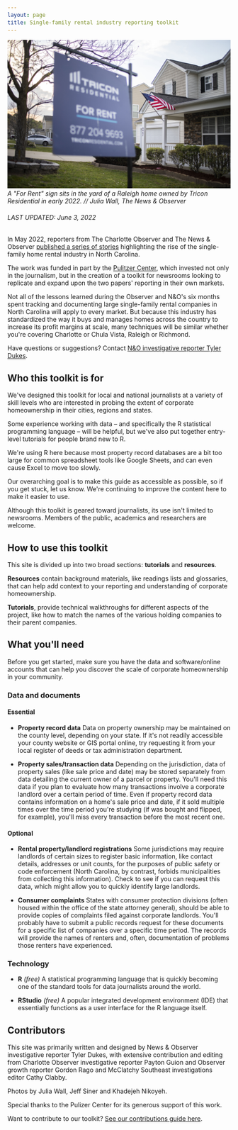 ```yaml
---
layout: page
title: Single-family rental industry reporting toolkit
---
```


![A "For Rent" sign sits in the yard of a Raleigh home owned by Tricon Residential in early 2022. // Julia Wall](/assets/images/tricon_flag_jmw.JPG)
*A "For Rent" sign sits in the yard of a Raleigh home owned by Tricon Residential in early 2022. // Julia Wall, The News & Observer*

###### LAST UPDATED: June 3, 2022

In May 2022, reporters from The Charlotte Observer and The News & Observer [published a series of stories](https://www.charlotteobserver.com/topics/security_for_sale) highlighting the rise of the single-family home rental industry in North Carolina.

The work was funded in part by the [Pulitzer Center](https://pulitzercenter.org/), which invested not only in the journalism, but in the creation of a toolkit for newsrooms looking to replicate and expand upon the two papers' reporting in their own markets.

Not all of the lessons learned during the Observer and N&O's six months spent tracking and documenting large single-family rental companies in North Carolina will apply to every market. But because this industry has standardized the way it buys and manages homes across the country to increase its profit margins at scale, many techniques will be similar whether you're covering Charlotte or Chula Vista, Raleigh or Richmond.

Have questions or suggestions? Contact [N&O investigative reporter Tyler Dukes](mailto:mtdukes@newsobserver.com).

## Who this toolkit is for

We've designed this toolkit for local and national journalists at a variety of skill levels who are interested in probing the extent of corporate homeownership in their cities, regions and states.

Some experience working with data – and specifically the R statistical programming language – will be helpful, but we've also put together entry-level tutorials for people brand new to R.

We're using R here because most property record databases are a bit too large for common spreadsheet tools like Google Sheets, and can even cause Excel to move too slowly. 

Our overarching goal is to make this guide as accessible as possible, so if you get stuck, let us know. We're continuing to improve the content here to make it easier to use.

Although this toolkit is geared toward journalists, its use isn't limited to newsrooms. Members of the public, academics and researchers are welcome.

## How to use this toolkit
This site is divided up into two broad sections: **tutorials** and **resources**.

**Resources** contain background materials, like readings lists and glossaries, that can help add context to your reporting and understanding of corporate homeownership.

**Tutorials**, provide technical walkthroughs for different aspects of the project, like how to match the names of the various holding companies to their parent companies.

## What you'll need

Before you get started, make sure you have the data and software/online accounts that can help you discover the scale of corporate homeownership in your community.

### Data and documents

#### Essential 
- **Property record data** Data on property ownership may be maintained on the county level, depending on your state. If it's not readily accessible your county website or GIS portal online, try requesting it from your local register of deeds or tax administration department.

- **Property sales/transaction data** Depending on the jurisdiction, data of property sales (like sale price and date) may be stored separately from data detailing the current owner of a parcel or property. You'll need this data if you plan to evaluate how many transactions involve a corporate landlord over a certain period of time. Even if property record data contains information on a home's sale price and date, if it sold multiple times over the time period you're studying (if was bought and flipped, for example), you'll miss every transaction before the most recent one.

#### Optional
 
 - **Rental property/landlord registrations** Some jurisdictions may require landlords of certain sizes to register basic information, like contact details, addresses or unit counts, for the purposes of public safety or code enforcement (North Carolina, by contrast, forbids municipalities from collecting this information). Check to see if you can request this data, which might allow you to quickly identify large landlords.

 - **Consumer complaints** States with consumer protection divisions (often housed within the office of the state attorney general), should be able to provide copies of complaints filed against corporate landlords. You'll probably have to submit a public records request for these documents for a specific list of companies over a specific time period. The records will provide the names of renters and, often, documentation of problems those renters have experienced.

### Technology

- **R** *(free)* A statistical programming language that is quickly becoming one of the standard tools for data journalists around the world.

- **RStudio** *(free)* A popular integrated development environment (IDE) that essentially functions as a user interface for the R language itself. 

## Contributors
This site was primarily written and designed by News & Observer investigative reporter Tyler Dukes, with extensive contribution and editing from Charlotte Observer investigative reporter Payton Guion and Observer growth reporter Gordon Rago and McClatchy Southeast investigations editor Cathy Clabby.

Photos by Julia Wall, Jeff Siner and Khadejeh Nikoyeh.

Special thanks to the Pulizer Center for its generous support of this work.

Want to contribute to our toolkit? [See our contributions guide here](https://github.com/mcclatchy-southeast/sfr-toolkit/blob/main/CONTRIBUTING.md).